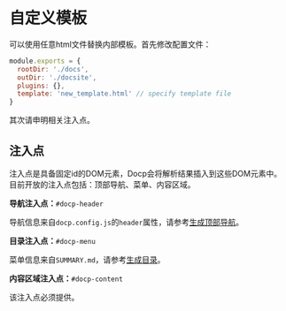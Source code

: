 # 自定义模板

可以使用任意html文件替换内部模板。首先修改配置文件：

```javascript
module.exports = {
  rootDir: './docs',
  outDir: './docsite',
  plugins: {},
  template: 'new_template.html' // specify template file
}
```

其次请申明相关注入点。

## 注入点

注入点是具备固定id的DOM元素，Docp会将解析结果插入到这些DOM元素中。目前开放的注入点包括：顶部导航、菜单、内容区域。

**导航注入点：**`#docp-header`

导航信息来自`docp.config.js`的`header`属性，请参考[生成顶部导航](./生成顶部导航.html)。

**目录注入点：**`#docp-menu`

菜单信息来自`SUMMARY.md`，请参考[生成目录](./生成目录.html)。

**内容区域注入点：**`#docp-content`

该注入点必须提供。

